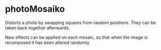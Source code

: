 # photoMosaiko

Distorts a photo by swapping squares from random positions. They can be taken back together afterwards.

New effects can be applied on each mosaic, so that when the image is recomposed it has been altered randomly.